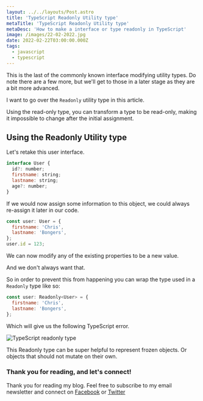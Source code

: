 ```yaml
---
layout: ../../layouts/Post.astro
title: 'TypeScript Readonly Utility type'
metaTitle: 'TypeScript Readonly Utility type'
metaDesc: 'How to make a interface or type readonly in TypeScript'
image: /images/22-02-2022.jpg
date: 2022-02-22T03:00:00.000Z
tags:
  - javascript
  - typescript
---
```


This is the last of the commonly known interface modifying utility types.
Do note there are a few more, but we'll get to those in a later stage as they are a bit more advanced.

I want to go over the `Readonly` utility type in this article.

Using the read-only type, you can transform a type to be read-only, making it impossible to change after the initial assignment.

## Using the Readonly Utility type

Let's retake this user interface.

```js
interface User {
  id?: number;
  firstname: string;
  lastname: string;
  age?: number;
}
```

If we would now assign some information to this object, we could always re-assign it later in our code.

```js
const user: User = {
  firstname: 'Chris',
  lastname: 'Bongers',
};
user.id = 123;
```

We can now modify any of the existing properties to be a new value.

And we don't always want that.

So in order to prevent this from happening you can wrap the type used in a `Readonly` type like so:

```js
const user: Readonly<User> = {
  firstname: 'Chris',
  lastname: 'Bongers',
};
```

Which will give us the following TypeScript error.

![TypeScript readonly type](https://cdn.hashnode.com/res/hashnode/image/upload/v1644730309446/Ep9udmmle.png)

This Readonly type can be super helpful to represent frozen objects.
Or objects that should not mutate on their own.

### Thank you for reading, and let's connect!

Thank you for reading my blog. Feel free to subscribe to my email newsletter and connect on [Facebook](https://www.facebook.com/DailyDevTipsBlog) or [Twitter](https://twitter.com/DailyDevTips1)
